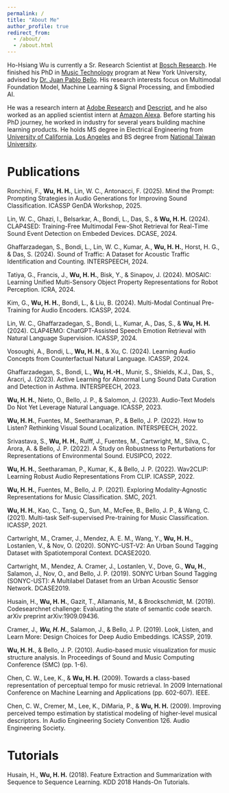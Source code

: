```yaml
---
permalink: /
title: "About Me"
author_profile: true
redirect_from: 
  - /about/
  - /about.html
---
```


Ho-Hsiang Wu is currently a Sr. Research Scientist at [Bosch Research](https://www.bosch.com/research/). He finished his PhD in [Music Technology](https://steinhardt.nyu.edu/programs/music-technology) program at New York University, advised by [Dr. Juan Pablo Bello](https://wp.nyu.edu/jpbello/). His research interests focus on Multimodal Foundation Model, Machine Learning & Signal Processing, and Embodied AI.

He was a research intern at [Adobe Research](https://research.adobe.com/) and [Descript](https://www.descript.com/), and he also worked as an applied scientist intern at [Amazon Alexa](https://developer.amazon.com/en-US/alexa). Before starting his PhD journey, he worked in industry for several years building machine learning products. He holds MS degree in Electrical Engineering from [University of California, Los Angeles](https://www.ucla.edu/) and BS degree from [National Taiwan University](https://www.ntu.edu.tw/english/).

# Publications
Ronchini, F., **Wu, H. H.**, Lin, W. C., Antonacci, F. (2025). Mind the Prompt: Prompting Strategies in Audio Generations for Improving Sound Classification. ICASSP GenDA Workshop, 2025.

Lin, W. C., Ghazi, I., Belsarkar, A., Bondi, L., Das, S., & **Wu, H. H.** (2024). CLAP4SED: Training-Free Multimodal Few-Shot Retrieval for Real-Time Sound Event Detection on Embeded Devices. DCASE, 2024.
<a href="https://dcase.community/documents/workshop2024/proceedings/DCASE2024Workshop_Lin_14.pdf" target="_blank"><i class="fas fa-file-pdf"></i></a>

Ghaffarzadegan, S., Bondi, L., Lin, W. C., Kumar, A., **Wu, H. H.**, Horst, H. G., & Das, S. (2024). Sound of Traffic: A Dataset for Acoustic Traffic Identification and Counting. INTERSPEECH, 2024.
<a href="https://www.isca-archive.org/interspeech_2024/ghaffarzadegan24_interspeech.pdf" target="_blank"><i class="fas fa-file-pdf"></i></a>

Tatiya, G., Francis, J., **Wu, H. H.**, Bisk, Y., & Sinapov, J. (2024). MOSAIC: Learning Unified Multi-Sensory Object Property Representations for Robot Perception. ICRA, 2024.
<a href="https://arxiv.org/pdf/2309.08508.pdf" target="_blank"><i class="fas fa-file-pdf"></i></a>

Kim, G., **Wu, H. H.**, Bondi, L., & Liu, B. (2024). Multi-Modal Continual Pre-Training for Audio Encoders. ICASSP, 2024.
<a href="https://www.cs.uic.edu/~liub/publications/icassp_2024_gyuhak.pdf" target="_blank"><i class="fas fa-file-pdf"></i></a>

Lin, W. C., Ghaffarzadegan, S., Bondi, L., Kumar, A., Das, S., & **Wu, H. H.** (2024). CLAP4EMO: ChatGPT-Assisted Speech Emotion Retrieval with Natural Language Supervision. ICASSP, 2024.

Vosoughi, A., Bondi, L., **Wu, H. H.**, & Xu, C. (2024). Learning Audio Concepts from Counterfactual Natural Language. ICASSP, 2024.
<a href="https://arxiv.org/pdf/2401.04935.pdf" target="_blank"><i class="fas fa-file-pdf"></i></a>

Ghaffarzadegan, S., Bondi, L., **Wu, H.-H.**, Munir, S., Shields, K.J., Das, S., Aracri, J. (2023). Active Learning for Abnormal Lung Sound Data Curation and Detection in Asthma. INTERSPEECH, 2023.
<a href="https://www.isca-speech.org/archive/pdfs/interspeech_2023/ghaffarzadegan23_interspeech.pdf" target="_blank"><i class="fas fa-file-pdf"></i></a>

**Wu, H. H.**, Nieto, O., Bello, J. P., & Salomon, J. (2023). Audio-Text Models Do Not Yet Leverage Natural Language. ICASSP, 2023.
<a href="https://arxiv.org/pdf/2303.10667.pdf" target="_blank"><i class="fas fa-file-pdf"></i></a>

**Wu, H. H.**, Fuentes, M., Seetharaman, P., & Bello, J. P. (2022). How to Listen? Rethinking Visual Sound Localization. INTERSPEECH, 2022.
<a href="https://arxiv.org/pdf/2204.05156.pdf" target="_blank"><i class="fas fa-file-pdf"></i></a> <a href="https://github.com/hohsiangwu/rethinking-visual-sound-localization" target="_blank"><i class="fab fa-github"></i></a>

Srivastava, S., **Wu, H. H.**, Rulff, J., Fuentes, M., Cartwright, M., Silva, C., Arora, A. & Bello, J. P. (2022). A Study on Robustness to Perturbations for Representations of Environmental Sound. EUSIPCO, 2022.
<a href="https://arxiv.org/pdf/2203.10425.pdf" target="_blank"><i class="fas fa-file-pdf"></i></a>

**Wu, H. H.**, Seetharaman, P., Kumar, K., & Bello, J. P. (2022). Wav2CLIP: Learning Robust Audio Representations From CLIP. ICASSP, 2022.
<a href="https://arxiv.org/pdf/2110.11499.pdf" target="_blank"><i class="fas fa-file-pdf"></i></a> <a href="https://github.com/descriptinc/lyrebird-wav2clip" target="_blank"><i class="fab fa-github"></i></a>

**Wu, H. H.**, Fuentes, M., Bello, J. P. (2021). Exploring Modality-Agnostic Representations for Music Classification. SMC, 2021.
<a href="https://arxiv.org/pdf/2106.01149.pdf" target="_blank"><i class="fas fa-file-pdf"></i></a> <a href="https://github.com/hohsiangwu/crossmodal" target="_blank"><i class="fab fa-github"></i></a>

**Wu, H. H.**, Kao, C., Tang, Q., Sun, M., McFee, B., Bello, J. P., & Wang, C. (2021). Multi-task Self-supervised Pre-training for Music Classification. ICASSP, 2021.
<a href="https://arxiv.org/pdf/2102.03229.pdf" target="_blank"><i class="fas fa-file-pdf"></i></a>

Cartwright, M., Cramer, J., Mendez, A. E. M., Wang, Y., **Wu, H. H.**, Lostanlen, V., & Nov, O. (2020). SONYC-UST-V2: An Urban Sound Tagging Dataset with Spatiotemporal Context. DCASE2020.
<a href="https://arxiv.org/pdf/2009.05188.pdf" target="_blank"><i class="fas fa-file-pdf"></i></a>

Cartwright, M., Mendez, A. Cramer, J., Lostanlen, V., Dove, G., **Wu, H.**,  Salamon, J., Nov, O., and Bello, J. P. (2019). SONYC Urban Sound Tagging (SONYC-UST): A Multilabel Dataset from an Urban Acoustic Sensor Network. DCASE2019.
<a href="https://archive.nyu.edu/bitstream/2451/60776/1/DCASE2019Workshop_Cartwright_4.pdf" target="_blank"><i class="fas fa-file-pdf"></i></a>

Husain, H., **Wu, H. H.**, Gazit, T., Allamanis, M., & Brockschmidt, M. (2019). Codesearchnet challenge: Evaluating the state of semantic code search. arXiv preprint arXiv:1909.09436.
<a href="https://arxiv.org/pdf/1909.09436.pdf" target="_blank"><i class="fas fa-file-pdf"></i></a> <a href="https://github.com/github/CodeSearchNet" target="_blank"><i class="fab fa-github"></i></a>

Cramer, J.<sup>*</sup>, **Wu, H. H.**<sup>*</sup>, Salamon, J., & Bello, J. P. (2019). Look, Listen, and Learn More: Design Choices for Deep Audio Embeddings. ICASSP, 2019.
<a href="https://www.justinsalamon.com/uploads/4/3/9/4/4394963/cramer_looklistenlearnmore_icassp_2019.pdf" target="_blank"><i class="fas fa-file-pdf"></i></a> <a href="https://github.com/marl/openl3" target="_blank"><i class="fab fa-github"></i></a>

**Wu, H. H.**, & Bello, J. P. (2010). Audio-based music visualization for music structure analysis. In Proceedings of Sound and Music Computing Conference (SMC) (pp. 1-6).
<a href="https://core.ac.uk/download/pdf/144846461.pdf" target="_blank"><i class="fas fa-file-pdf"></i></a>

Chen, C. W., Lee, K., & **Wu, H. H.** (2009). Towards a class-based representation of perceptual tempo for music retrieval. In 2009 International Conference on Machine Learning and Applications (pp. 602-607). IEEE.
<a href="http://www.cwlabs.com/publications/ICMLA09-ChenEtAl-ClassBasedPerceptualTempo.pdf" target="_blank"><i class="fas fa-file-pdf"></i></a>

Chen, C. W., Cremer, M., Lee, K., DiMaria, P., & **Wu, H. H.** (2009). Improving perceived tempo estimation by statistical modeling of higher-level musical descriptors. In Audio Engineering Society Convention 126. Audio Engineering Society.
<a href="http://cwlabs.com/publications/AES126-ChenEtAl-ImprovingPerceivedTempoEstimation.pdf" target="_blank"><i class="fas fa-file-pdf"></i></a>

# Tutorials
Husain, H., **Wu, H. H.** (2018). Feature Extraction and Summarization with Sequence to Sequence Learning. KDD 2018 Hands-On Tutorials.
<a href="https://www.kdd.org/kdd2018/hands-on-tutorials/view/feature-extraction-and-summarization-with-sequence-to-sequence-learning" target="_blank"><i class="fas fa-link"></i></a> <a href="https://github.com/hohsiangwu/kdd-2018-hands-on-tutorials" target="_blank"><i class="fab fa-github"></i></a>
